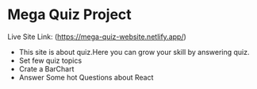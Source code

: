 # Mega Quiz Project
Live Site Link: (<https://mega-quiz-website.netlify.app/>)
- This site is about quiz.Here you can grow your skill by answering quiz.
- Set few quiz topics
- Crate a BarChart
- Answer Some hot Questions about React